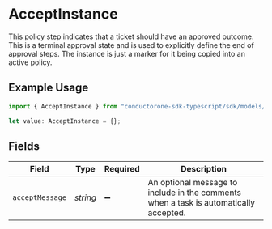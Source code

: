 # AcceptInstance

This policy step indicates that a ticket should have an approved outcome. This is a terminal approval state and is used to explicitly define the end of approval steps.
 The instance is just a marker for it being copied into an active policy.

## Example Usage

```typescript
import { AcceptInstance } from "conductorone-sdk-typescript/sdk/models/shared";

let value: AcceptInstance = {};
```

## Fields

| Field                                                                                 | Type                                                                                  | Required                                                                              | Description                                                                           |
| ------------------------------------------------------------------------------------- | ------------------------------------------------------------------------------------- | ------------------------------------------------------------------------------------- | ------------------------------------------------------------------------------------- |
| `acceptMessage`                                                                       | *string*                                                                              | :heavy_minus_sign:                                                                    | An optional message to include in the comments when a task is automatically accepted. |